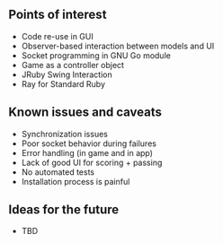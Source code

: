 ## Points of interest

* Code re-use in GUI
* Observer-based interaction between models and UI
* Socket programming in GNU Go module
* Game as a controller object
* JRuby Swing Interaction
* Ray for Standard Ruby

## Known issues and caveats

* Synchronization issues
* Poor socket behavior during failures
* Error handling (in game and in app)
* Lack of good UI for scoring + passing
* No automated tests
* Installation process is painful

## Ideas for the future

* TBD
